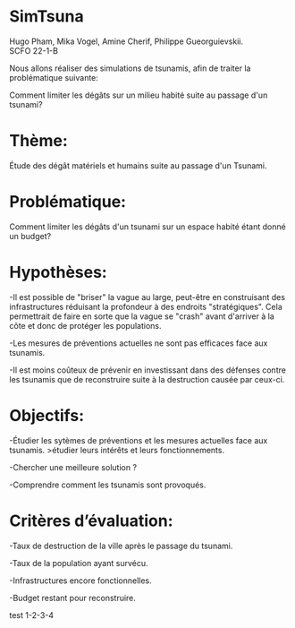 # SimTsuna
Hugo Pham, Mika Vogel, Amine Cherif, Philippe Gueorguievskii.  
SCFO 22-1-B

Nous allons réaliser des simulations de tsunamis, afin de traiter la problématique suivante:                                                                     


Comment limiter les dégâts sur un milieu habité suite au passage d'un tsunami?



# Thème: 
Étude des dégât matériels et humains suite au passage d'un Tsunami. 

# Problématique: 
Comment limiter les dégâts d'un tsunami sur un espace habité étant donné un budget? 


# Hypothèses: 
-Il est possible de "briser" la vague au large, peut-être en construisant des infrastructures réduisant la profondeur à des endroits "stratégiques". Cela permettrait de faire en sorte que la vague se "crash" avant d'arriver à la côte et donc de protéger les populations.	


-Les mesures de préventions actuelles ne sont pas efficaces face aux tsunamis.


-Il est moins coûteux de prévenir en investissant dans des défenses contre les tsunamis que de reconstruire suite à la destruction causée par ceux-ci.


# Objectifs:
-Étudier les sytèmes de préventions et les mesures actuelles face aux tsunamis.
    >étudier leurs intérêts et leurs fonctionnements.
    
    
-Chercher une meilleure solution ? 


-Comprendre comment les tsunamis sont provoqués.


# Critères d’évaluation:
-Taux de destruction de la ville après le passage du tsunami.


-Taux de la population ayant survécu. 


-Infrastructures encore fonctionnelles.


-Budget restant pour reconstruire.
	


test 1-2-3-4

